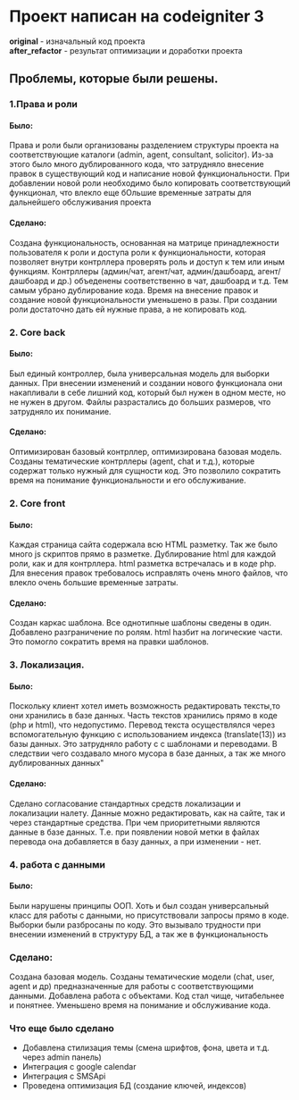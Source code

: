 # Проект написан на codeigniter 3
<b>original</b> - изначальный код проекта
<br/><b>after_refactor</b> - результат оптимизации и доработки проекта

## Проблемы, которые были решены.
### 1.Права и роли
#### Было:
Права и роли были организованы разделением структуры проекта на соответствующие каталоги (admin, agent, consultant, solicitor). Из-за этого было много дублированного кода, что затрудняло внесение правок в существующий код и написание новой функциональности. При добавлении новой роли необходимо было копировать соответствующий функционал, что влекло еще бОльшие временные затраты для дальнейшего обслуживания проекта
#### Сделано:
Создана функциональность, основанная на матрице принадлежности пользователя к роли и доступа роли к функциональности, которая позволяет внутри контрллера проверять роль и доступ к тем или иным функциям. Контрллеры (админ/чат,  агент/чат, админ/дашбоард, агент/дашбоард и др.) объеденены соответственно в чат, дашбоард и т.д. Тем самым убрано дублирование кода. Время на внесение правок и создание новой функциональности уменьшено в разы. При создании роли достаточно дать ей нужные права, а не копировать код.
### 2. Core back
#### Было:
Был единый контроллер, была универсальная модель для выборки данных. При внесении изменений и создании нового функционала они накапливали в себе лишний код, который был нужен в одном месте, но не нужен в другом. Файлы разрастались до больших размеров, что затрудняло их понимание.
#### Сделано:
Оптимизирован базовый контрллер, оптимизирована базовая модель. Созданы тематические контрллеры (agent, chat и т.д.), которые содержат только нужный для сущности код. Это  позволило сократить время на понимание функциональности и его обслуживание.
### 2. Core front
#### Было:
Каждая страница сайта содержала всю HTML разметку. Так же было много js скриптов прямо в разметке. Дублирование html для каждой роли, как и для контрллера. html разметка встречалась и в коде php. Для внесения правок требовалось исправлять очень много файлов, что влекло очень большие временные затраты. 
#### Сделано:
Создан каркас шаблона. Все однотипные шаблоны сведены в один. Добавлено разграничение по ролям. html hазбит на логические части. Это помогло сократить время на правки шаблонов.

### 3. Локализация.
#### Было:
Поскольку клиент хотел иметь возможность редактировать тексты,то они хранились в базе данных. Часть текстов хранились прямо в коде (php и html), что недопустимо. Перевод текста осуществлялся через вспомогательную функцию с использованием индекса (translate(13)) из базы данных. Это затрудняло работу с с шаблонами и переводами. В следствии чего создавало много мусора в базе данных, а так же много дублированных данных"
#### Сделано:
Сделано согласование стандартных средств локализации и локализации налету. Данные можно редактировать, как на сайте, так и через стандартные средства. При чем приоритетными являются данные в базе данных. Т.е. при появлении новой метки в файлах перевода она добавляется в базу данных, а при изменении - нет.
### 4. работа с данными
#### Было:
Были нарушены принципы ООП. Хоть и был создан универсальный класс для работы с данными, но присутствовали запросы прямо в коде. Выборки были разбросаны по коду. Это вызывало трудности при внесении изменений в структуру БД, а так же в функциональность
### Сделано:
Создана базовая модель. Созданы тематические модели (chat, user, agent и др) предназначенные для работы с соответствующими данными. Добавлена работа с объектами. Код стал чище, читабельнее и понятнее. Уменьшено время на понимание и обслуживание кода.

### Что еще было сделано
- Добавлена стилизация темы (смена шрифтов, фона, цвета и т.д. через admin панель)
- Интеграция с google calendar
- Интеграция с SMSApi
- Проведена оптимизация БД (создание ключей, индексов)
